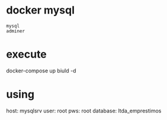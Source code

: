 # docker mysql
    mysql
    adminer

# execute 
   docker-compose up biuld -d

# using
  host: mysqlsrv
  user: root
  pws: root
  database: ltda_emprestimos 
